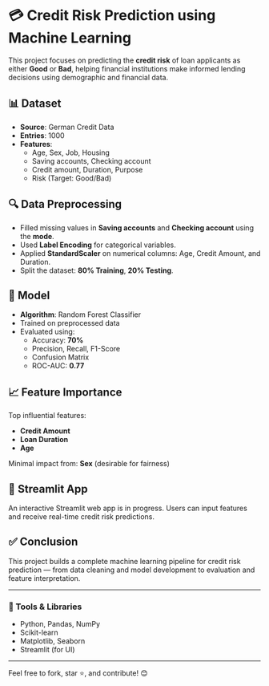 # 💳 Credit Risk Prediction using Machine Learning

This project focuses on predicting the **credit risk** of loan applicants as either **Good** or **Bad**, helping financial institutions make informed lending decisions using demographic and financial data.

## 📊 Dataset

- **Source**: German Credit Data
- **Entries**: 1000
- **Features**:
  - Age, Sex, Job, Housing
  - Saving accounts, Checking account
  - Credit amount, Duration, Purpose
  - Risk (Target: Good/Bad)

## 🔍 Data Preprocessing

- Filled missing values in **Saving accounts** and **Checking account** using the **mode**.
- Used **Label Encoding** for categorical variables.
- Applied **StandardScaler** on numerical columns: Age, Credit Amount, and Duration.
- Split the dataset: **80% Training**, **20% Testing**.

## 🌲 Model

- **Algorithm**: Random Forest Classifier
- Trained on preprocessed data
- Evaluated using:
  - Accuracy: **70%**
  - Precision, Recall, F1-Score
  - Confusion Matrix
  - ROC-AUC: **0.77**

## 📈 Feature Importance

Top influential features:
- **Credit Amount**
- **Loan Duration**
- **Age**

Minimal impact from: **Sex** (desirable for fairness)

## 🧪 Streamlit App

An interactive Streamlit web app is in progress. Users can input features and receive real-time credit risk predictions.

## ✅ Conclusion

This project builds a complete machine learning pipeline for credit risk prediction — from data cleaning and model development to evaluation and feature interpretation.

---

### 🔧 Tools & Libraries

- Python, Pandas, NumPy
- Scikit-learn
- Matplotlib, Seaborn
- Streamlit (for UI)

---

Feel free to fork, star ⭐, and contribute! 😊
